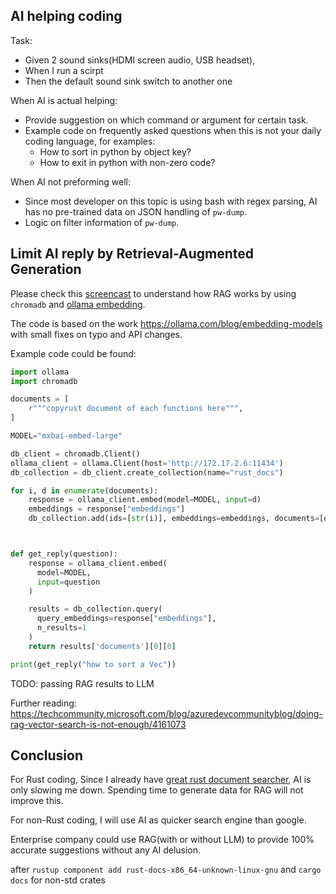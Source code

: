 ## AI helping coding

Task:
 * Given 2 sound sinks(HDMI screen audio, USB headset),
 * When I run a scirpt
 * Then the default sound sink switch to another one

When AI is actual helping:
 * Provide suggestion on which command or argument for certain task.
 * Example code on frequently asked questions when this is not your daily
   coding language, for examples:
    * How to sort in python by object key?
    * How to exit in python with non-zero code?

When AI not preforming well:
 * Since most developer on this topic is using bash with regex parsing, AI
   has no pre-trained data on JSON handling of `pw-dump`.
 * Logic on filter information of `pw-dump`.


## Limit AI reply by Retrieval-Augmented Generation

Please check this [screencast][rag_screencast] to understand how RAG works by
using `chromadb` and [ollama embedding][2].

The code is based on the work https://ollama.com/blog/embedding-models with
small fixes on typo and API changes.

Example code could be found:

```python
import ollama
import chromadb

documents = [
    r"""copyrust document of each functions here""",
]

MODEL="mxbai-embed-large"

db_client = chromadb.Client()
ollama_client = ollama.Client(host='http://172.17.2.6:11434')
db_collection = db_client.create_collection(name="rust_docs")

for i, d in enumerate(documents):
    response = ollama_client.embed(model=MODEL, input=d)
    embeddings = response["embeddings"]
    db_collection.add(ids=[str(i)], embeddings=embeddings, documents=[d])



def get_reply(question):
    response = ollama_client.embed(
      model=MODEL,
      input=question
    )

    results = db_collection.query(
      query_embeddings=response["embeddings"],
      n_results=1
    )
    return results['documents'][0][0]

print(get_reply("how to sort a Vec"))
```

TODO: passing RAG results to LLM

Further reading: https://techcommunity.microsoft.com/blog/azuredevcommunityblog/doing-rag-vector-search-is-not-enough/4161073

## Conclusion

For Rust coding, Since I already have [great rust document searcher][1], AI is
only slowing me down. Spending time to generate data for RAG will not improve
this.

For non-Rust coding, I will use AI as quicker search engine than google.

Enterprise company could use RAG(with or without LLM) to provide 100% accurate
suggestions without any AI delusion.

[1]: $HOME/.rustup/toolchains/nightly-x86_64-unknown-linux-gnu/share/doc/rust/html/std/index.html
    after `rustup component add rust-docs-x86_64-unknown-linux-gnu`
    and `cargo docs` for non-std crates

[2]: https://github.com/ollama/ollama/blob/main/docs/api.md#generate-embeddings
[rag_screencast]: TODO
